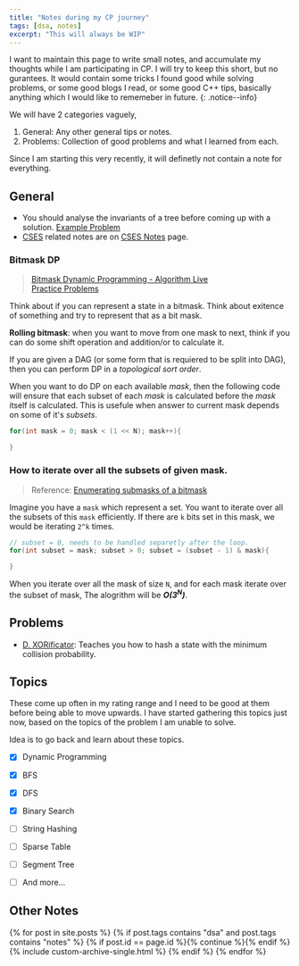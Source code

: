 ```yaml
---
title: "Notes during my CP journey"
tags: [dsa, notes]
excerpt: "This will always be WIP"
---
```


I want to maintain this page to write small notes, and accumulate my thoughts while I am participating in CP.
I will try to keep this short, but no gurantees. 
It would contain some tricks I found good while solving problems, 
or some good blogs I read, 
or some good C++ tips, basically anything which I would like to rememeber in future.
{: .notice--info}

We will have 2 categories vaguely,  
1. General: Any other general tips or notes.
2. Problems: Collection of good problems and what I learned from each.  

Since I am starting this very recently, it will definetly not contain a note for everything.

## General
* You should analyse the invariants of a tree before coming up with a solution. [Example Problem](https://codeforces.com/contest/1975/problem/E)
* [CSES](https://cses.fi/) related notes are on [CSES Notes](/dsa/cses) page.


### Bitmask DP
> [Bitmask Dynamic Programming - Algorithm Live](https://www.youtube.com/watch?v=rlTkd4yOQpE)  
> [Practice Problems](https://vjudge.net/article/5139)

Think about if you can represent a state in a bitmask. Think about exitence of something and try to represent that as a bit mask.  

**Rolling bitmask**: when you want to move from one mask to next, think if you can do some shift operation and addition/or to calculate it.  

If you are given a DAG (or some form that is requiered to be split into DAG), then you can perform DP in a *topological sort order*.  

When you want to do DP on each available *mask*, then the following code will ensure that each subset of each *mask* is calculated before the *mask* itself is calculated.
This is usefule when answer to current mask depends on some of it's *subsets*.
```cpp
for(int mask = 0; mask < (1 << N); mask++){

}
```

### How to iterate over all the subsets of given mask.
> Reference: [Enumerating submasks of a bitmask](https://cp-algorithms.com/algebra/all-submasks.html)

Imagine you have a `mask` which represent a set. You want to iterate over all the subsets of this `mask`
efficiently. If there are `k` bits set in this mask, we would be iterating `2^k` times. 

```cpp
// subset = 0, needs to be handled separetly after the loop.
for(int subset = mask; subset > 0; subset = (subset - 1) & mask){

}
```
When you iterate over all the mask of size `N`, and for each mask iterate over the subset of mask, 
The alogrithm will be ***O(3<sup>N</sup>)***.

## Problems

* [D. XORificator](https://codeforces.com/contest/1977/problem/D): Teaches you how to hash a state with the minimum collision probability.

## Topics 
These come up often in my rating range and I need to be good at them before being able to move upwards. 
I have started gathering this topics just now, based on the topics of the problem I am unable to solve.  

Idea is to go back and learn about these topics. 

- [X] Dynamic Programming
- [X] BFS
- [X] DFS
- [X] Binary Search
- [ ] String Hashing
- [ ] Sparse Table
- [ ] Segment Tree
- [ ] And more...


## Other Notes
{% for post in site.posts %}
  {% if post.tags contains "dsa" and post.tags contains "notes" %}
      {% if post.id == page.id %}{% continue %}{% endif %}
      {% include custom-archive-single.html %}
  {% endif %}
{% endfor %}
